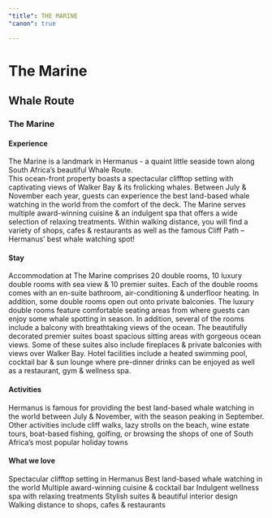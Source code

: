 ```yaml
---
"title": THE MARINE
"canon": true

---
```


# The Marine
## Whale Route
### The Marine

#### Experience
The Marine is a landmark in Hermanus - a quaint little seaside town along South Africa’s beautiful Whale Route.  
This ocean-front property boasts a spectacular clifftop setting with captivating views of Walker Bay &amp; its frolicking whales.  Between July &amp; November each year, guests can experience the best land-based whale watching in the world from the comfort of the deck.
The Marine serves multiple award-winning cuisine &amp; an indulgent spa that offers a wide selection of relaxing treatments.
Within walking distance, you will find a variety of shops, cafes &amp; restaurants as well as the famous Cliff Path – Hermanus’ best whale watching spot!

#### Stay
Accommodation at The Marine comprises 20 double rooms, 10 luxury double rooms with sea view &amp; 10 premier suites.
Each of the double rooms comes with an en-suite bathroom, air-conditioning &amp; underfloor heating.  In addition, some double rooms open out onto private balconies.
The luxury double rooms feature comfortable seating areas from where guests can enjoy some whale spotting in season.  In addition, several of the rooms include a balcony with breathtaking views of the ocean.
The beautifully decorated premier suites boast spacious sitting areas with gorgeous ocean views.  Some of these suites also include fireplaces &amp; private balconies with views over Walker Bay.
Hotel facilities include a heated swimming pool, cocktail bar &amp; sun lounge where pre-dinner drinks can be enjoyed as well as a restaurant, gym &amp; wellness spa.

#### Activities
Hermanus is famous for providing the best land-based whale watching in the world between July &amp; November, with the season peaking in September.  
Other activities include cliff walks, lazy strolls on the beach, wine estate tours, boat-based fishing, golfing, or browsing the shops of one of South Africa’s most popular holiday towns


#### What we love
Spectacular clifftop setting in Hermanus
Best land-based whale watching in the world
Multiple award-winning cuisine &amp; cocktail bar
Indulgent wellness spa with relaxing treatments
Stylish suites &amp; beautiful interior design
Walking distance to shops, cafes &amp; restaurants